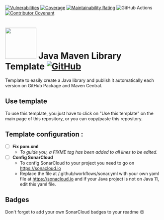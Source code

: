 [![Vulnerabilities](https://sonarcloud.io/api/project_badges/measure?project=MathieuSoysal_Java-Maven-Project-Template&metric=vulnerabilities)](https://sonarcloud.io/summary/new_code?id=MathieuSoysal_Java-Maven-Project-Template)
[![Coverage](https://sonarcloud.io/api/project_badges/measure?project=MathieuSoysal_Java-Maven-Project-Template&metric=coverage)](https://sonarcloud.io/summary/new_code?id=MathieuSoysal_Java-Maven-Project-Template)
[![Maintainability Rating](https://sonarcloud.io/api/project_badges/measure?project=MathieuSoysal_CodinGame-Puzzles-stats-library&metric=sqale_rating)](https://sonarcloud.io/summary/new_code?id=MathieuSoysal_CodinGame-Puzzles-stats-library)
![GitHub Actions](https://github.com/MathieuSoysal/Java-Maven-Project-Template/workflows/Java%20CI%20with%20Maven/badge.svg)
[![Contributor Covenant](https://img.shields.io/badge/Contributor%20Covenant-2.1-4baaaa.svg)](CODE_OF_CONDUCT.md) 

# <img src="https://cdn.iconscout.com/icon/free/png-512/java-43-569305.png" width="100"> Java Maven Library Template [![GitHub](https://img.shields.io/badge/license-Apache%202.0%20License-green)](LICENSE)

Template to easily create a Java library and publish it automatically each version on GitHub Package and Maven Central.

## Use template

To use this template, you just have to click on "Use this template" on the main page of this repository, or you can copy/paste this repository.

## Template configuration :

- [ ] **Fix pom.xml**
  - *To guide you, a FIXME tag has been added to all lines to be edited.*
- [ ] **Config SonarCloud**
  - To config SonarCloud to your project you need to go on https://sonacloud.io
  - Replace the file at /.github/workflows/sonar.yml with your own yaml file at https://sonacloud.io and if your Java project is not on Java 11, edit this yaml file.


## Badges

Don't forget to add your own SonarCloud badges to your readme 😉
